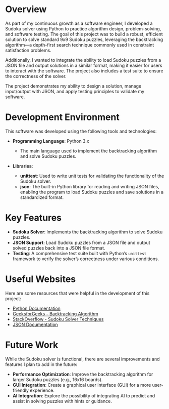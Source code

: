 # Overview

As part of my continuous growth as a software engineer, I developed a Sudoku solver using Python to practice algorithm design, problem-solving, and software testing. The goal of this project was to build a robust, efficient solution to solve standard 9x9 Sudoku puzzles, leveraging the backtracking algorithm—a depth-first search technique commonly used in constraint satisfaction problems. 

Additionally, I wanted to integrate the ability to load Sudoku puzzles from a JSON file and output solutions in a similar format, making it easier for users to interact with the software. The project also includes a test suite to ensure the correctness of the solver.

The project demonstrates my ability to design a solution, manage input/output with JSON, and apply testing principles to validate my software.


# Development Environment

This software was developed using the following tools and technologies:

- **Programming Language**: Python 3.x
  - The main language used to implement the backtracking algorithm and solve Sudoku puzzles.
  
- **Libraries**:
  - **unittest**: Used to write unit tests for validating the functionality of the Sudoku solver.
  - **json**: The built-in Python library for reading and writing JSON files, enabling the program to load Sudoku puzzles and save solutions in a standardized format.
  
# Key Features

- **Sudoku Solver**: Implements the backtracking algorithm to solve Sudoku puzzles.
- **JSON Support**: Load Sudoku puzzles from a JSON file and output solved puzzles back into a JSON file format.
- **Testing**: A comprehensive test suite built with Python’s `unittest` framework to verify the solver’s correctness under various conditions.

# Useful Websites

Here are some resources that were helpful in the development of this project:

- [Python Documentation](https://docs.python.org/3/)
- [GeeksforGeeks - Backtracking Algorithm](https://www.geeksforgeeks.org/backtracking-algorithms/)
- [StackOverflow - Sudoku Solver Techniques](https://stackoverflow.com/questions/ask)
- [JSON Documentation](https://www.json.org/json-en.html)

# Future Work

While the Sudoku solver is functional, there are several improvements and features I plan to add in the future:

- **Performance Optimization**: Improve the backtracking algorithm for larger Sudoku puzzles (e.g., 16x16 boards).
- **GUI Integration**: Create a graphical user interface (GUI) for a more user-friendly experience.
- **AI Integration**: Explore the possibility of integrating AI to predict and assist in solving puzzles with hints or guidance.

